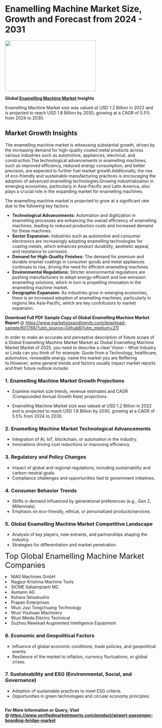 <H1>Enamelling Machine Market Size, Growth and Forecast from 2024 - 2031</H1><img class="aligncenter size-medium wp-image-584254" src="https://thirdeyenews.in/wp-content/uploads/2024/09/Global-Market-Research-300x168.jpeg" alt="" width="300" height="168" /><p><strong>Global&nbsp;<a href="https://www.marketsizeandtrends.com/download-sample/601766/?utm_source=Github8j?utm_medium=211">Enamelling Machine Market</a> Insights</strong></p><p>Enamelling Machine Market size was valued at USD 1.2 Billion in 2022 and is projected to reach USD 1.8 Billion by 2030, growing at a CAGR of 5.5% from 2024 to 2030.</p><p><h2>Market Growth Insights</h2> <p>The enamelling machine market is witnessing substantial growth, driven by the increasing demand for high-quality coated metal products across various industries such as automotive, appliances, electrical, and construction.The technological advancements in enamelling machines, such as improved efficiency, reduced energy consumption, and better precision, are expected to further fuel market growth.Additionally, the rise of eco-friendly and sustainable manufacturing practices is encouraging the adoption of advanced enamelling technologies.Growing industrialization in emerging economies, particularly in Asia-Pacific and Latin America, also plays a crucial role in the expanding market for enamelling machines.</p> <p>The enamelling machine market is projected to grow at a significant rate due to the following key factors:</p> <ul> <li><strong>Technological Advancements:</strong> Automation and digitization in enamelling processes are enhancing the overall efficiency of enamelling machines, leading to reduced production costs and increased demand for these machines.</li> <li><strong>Sector Expansion:</strong> Industries such as automotive and consumer electronics are increasingly adopting enamelling technologies for coating metals, which enhances product durability, aesthetic appeal, and resistance to corrosion.</li> <li><strong>Demand for High-Quality Finishes:</strong> The demand for premium and durable enamel coatings in consumer goods and metal appliances continues to rise, driving the need for efficient enamelling machines.</li> <li><strong>Environmental Regulations:</strong> Stricter environmental regulations are pushing manufacturers to adopt energy-efficient and low-emission enamelling solutions, which in turn is propelling innovation in the enamelling machine market.</li> <li><strong>Geographic Expansion:</strong> As industries grow in emerging economies, there is an increased adoption of enamelling machines, particularly in regions like Asia-Pacific, which are key contributors to market expansion.</li> </ul> <p><span class=""><strong>Download Full PDF Sample Copy of Global Enamelling Machine Market Report</strong> @ <a href="https://www.marketsizeandtrends.com/download-sample/601766/?utm_source=Github8j?utm_medium=211" target="_blank">https://www.marketsizeandtrends.com/download-sample/601766/?utm_source=Github8j?utm_medium=211</a></span></p><p>In order to make an accurate and perceptive description of future scope of a Global&nbsp;Enamelling Machine Market Market as Global&nbsp;Enamelling Machine Market Market of 2025, you need to describe a clear Vision &ndash; What Industry or Linda can you think of for example: Quote from a Technology, healthcare, automotive, renewable energy, name the market you are Reffering to.However, some general trends and factors usually impact market reports and their future outlook include:</p><h3>1.&nbsp;<strong>Enamelling Machine Market Growth Projections</strong></h3><ul><li>Examine market size trends, revenue estimates and CAGR (Compounded Annual Growth Rate) projections.</li><li><p>Enamelling Machine Market size was valued at USD 1.2 Billion in 2022 and is projected to reach USD 1.8 Billion by 2030, growing at a CAGR of 5.5% from 2024 to 2030.</p></li></ul><h3>2.&nbsp;<strong>Enamelling Machine Market Technological Advancements</strong></h3><ul><li>Integration of AI, IoT, blockchain, or automation in the industry.</li><li>Innovations driving cost reductions or improving efficiency.</li></ul><h3>3.&nbsp;<strong>Regulatory and Policy Changes</strong></h3><ul><li>Impact of global and regional regulations, including sustainability and carbon-neutral goals.</li><li>Compliance challenges and opportunities tied to government initiatives.</li></ul><h3>4.&nbsp;<strong>Consumer Behavior Trends</strong></h3><ul><li>Shifts in demand influenced by generational preferences (e.g., Gen Z, Millennials).</li><li>Emphasis on eco-friendly, ethical, or personalized products/services.</li></ul><h3>5.&nbsp;<strong>Global Enamelling Machine Market Competitive Landscape</strong></h3><ul><li>Analysis of key players, new entrants, and partnerships shaping the industry.</li><li>Strategies for differentiation and market penetration.</li></ul><p data-pm-slice="1 1 []"><span style="color: inherit; font-family: inherit; font-size: 25px;">Top Global Enamelling Machine Market Companies</span></p><div class="" data-test-id=""><p><li>MAG Machines GmbH</li><li> Nagpur Krishma Machine Tools</li><li> SICME Italiaimpianti MC</li><li> Aumann AG</li><li> Kuhara Seisakusho</li><li> Prapan Enterprises</li><li> Wuxi Juyi Tongchuang Technology</li><li> Wuxi Youhuan Machinery</li><li> Wuxi Meida Electro Technical</li><li> Suzhou Newlead Augmented Intelligence Equipment</li></p></div><h3>6.&nbsp;<strong>Economic and Geopolitical Factors</strong></h3><ul><li>Influence of global economic conditions, trade policies, and geopolitical events.</li><li>Resilience of the market to inflation, currency fluctuations, or global crises.</li></ul><h3>7.&nbsp;<strong>Sustainability and ESG (Environmental, Social, and Governance)</strong></h3><ul><li>Adoption of sustainable practices to meet ESG criteria.</li><li>Opportunities in green technologies and circular economy principles.</li></ul><h2><strong style="font-size: 14px;">For More Information or Query, Visit @&nbsp;</strong><a style="background-color: #ffffff; font-size: 14px;" href="https://www.marketsizeandtrends.com/report/enamelling-machine-market/" target="_blank">https://www.verifiedmarketreports.com/product/airport-passenger-boarding-bridge-market</a></h2>
